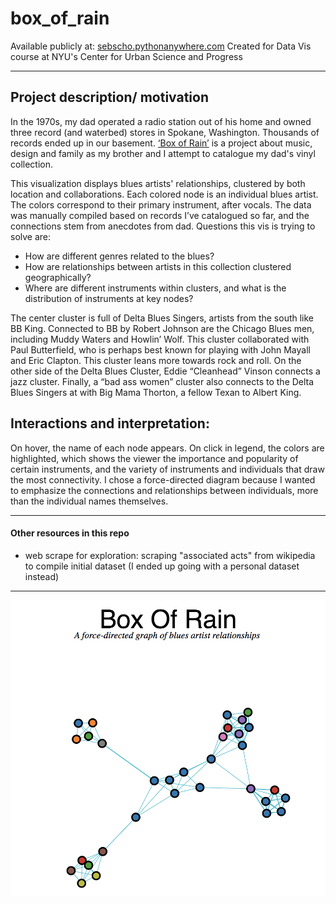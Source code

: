 # box_of_rain

Available publicly at: [sebscho.pythonanywhere.com](sebscho.pythonanywhere.com)
Created for Data Vis course at NYU's Center for Urban Science and Progress

---
## Project description/ motivation
In the 1970s, my dad operated a radio station out of his home and owned three record (and waterbed) stores in Spokane, Washington. Thousands of records ended up in our basement. [‘Box of Rain’](http://www.sebscho.com/boxofrain) is a project about music, design and family as my brother and I attempt to catalogue my dad's vinyl collection. 

This visualization displays blues artists' relationships, clustered by both location and collaborations. Each colored node is an individual blues artist. The colors correspond to their primary instrument, after vocals. The data was manually compiled based on records I’ve catalogued so far, and the connections stem from anecdotes from dad. Questions this vis is trying to solve are: 

* How are different genres related to the blues? 
* How are relationships between artists in this collection clustered geographically? 
* Where are different instruments within clusters, and what is the distribution of instruments at key nodes? 

The center cluster is full of Delta Blues Singers, artists from the south like BB King. Connected to BB by Robert Johnson are the Chicago Blues men, including Muddy Waters and Howlin’ Wolf. This cluster collaborated with Paul Butterfield, who is perhaps best known for playing with John Mayall and Eric Clapton. This cluster leans more towards rock and roll. On the other side of the Delta Blues Cluster, Eddie “Cleanhead” Vinson connects a jazz cluster. Finally, a “bad ass women” cluster also connects to the Delta Blues Singers at with Big Mama Thorton, a fellow Texan to Albert King. 

## Interactions and interpretation:
On hover, the name of each node appears. On click in legend, the colors are highlighted, which shows the viewer the importance and popularity of certain instruments, and the variety of instruments and individuals that draw the most connectivity. I chose a force-directed diagram because I wanted to emphasize the connections and relationships between individuals, more than the individual names themselves. 

---

#### Other resources in this repo
* web scrape for exploration: scraping "associated acts" from wikipedia to compile initial dataset (I ended up going with a personal dataset instead)

---

![box_of_rain](https://github.com/sebscho/box_of_rain/blob/master/box_vis.png?raw=true)
